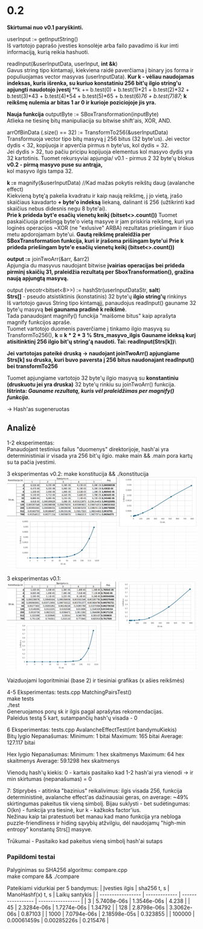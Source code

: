 # 0.2
**Skirtumai nuo v0.1 paryškinti.**

userInput := getInputString()\
Iš vartotojo paprašo įvesties konsolėje arba failo pavadimo iš kur imti informaciją, kurią reikia hashuoti.

readInput(&userInputData, userInput, **int &k**)\
Gavus string tipo kintamaji, kiekviena raidė paverčiama į binary jos forma ir populiuojamas vector masyvas (userInputData).
**Kur k - vėliau naudojamas indeksas, kuris išrenka, su kuriuo konstatiniu 256 bit'ų ilgio string'u apjungti naudotojo įvestį**
**k += b.test(0) + b.test(1)*21 + b.test(2)*32 + b.test(3)*43 + b.test(4)*54 + b.test(5)*65 + b.test(6)*76 + b.test(7)*87;**
**k reikšmę nulemia ar bitas 1 ar 0 ir kurioje poziciojoje jis yra.**


**Nauja funkcija**
outputByte := SBoxTransformation(inputByte)\
Atlieka ne tiesinę bitų manipuliacija su bitwise shift'ais, XOR, AND.

arrOfBinData (.size() == 32) := TransformTo256(&userInputData)\
Transformuoja vector tipo bitų masyvą į 256 bitus (32 byte'us). Jei vector dydis < 32, kopijuoja ir apverčia pirmus n byte'us, kol dydis = 32.\
Jei dydis > 32, tuo pačiu pricipu kopijuoja elementus kol masyvo dydis yra 32 kartotinis. Tuomet rekursyviai apjungia/
v0.1 - pirmus 2 32 byte'ų blokus
**v0.2 - pirmą masyvo puse su antrąja,**\
kol masyvo ilgis tampa 32.

**k :=** magnify(&userInputData) //Kad mažas pokytis reikštų daug (avalanche effect)\
Kiekvieną bytę'ą pakelia kvadratu ir kaip naują reikšmę, į jo vietą, įrašo skaičiaus kavadarto **+ byte'o indeksą** liekaną, dalinant iš 256 (užtikrinti kad skaičius nebus didesnis negu 8 byte'ai).\
**Prie k prideda byt'e esačių vienetų keikį (bitset<>.count())**
Tuomet paskaičiuoja priešingą byte'o vietą masyve ir jam priskiria reikšmę, kuri yra loginės operacijos ~XOR (ne "exlusive" ARBA) rezultatas priešingam ir šiuo metu apdorojamam byte'ui. **Gautą reikšmę praleidžia per SBoxTransformation funkcija, kuri ir įrašoma prišingam byte'ui**
**Prie k prideda priešingam byte'e esačių vienetų keikį (bitset<>.count())**

**output :=** joinTwoArr(&arr, &arr2)\
Apjungia du masyvus naudojant bitwise **įvairias operacijas bei prideda pirminį skaičių 31, praleidžia rezultatą per SboxTransformation(), gražina naują apjungtą masyvą.**

output (vecotr<bitset<8>>) := hashStr(userInputDataStr, **salt**)\
**Strs[]** - pseudo atsistiktinis (konstatinis) 32 byte'ų **ilgio string'ų** rinkinys\
Iš vartotojo gavus String tipo kintamąjį, panaudojus readInput() gauname 32 byte'ų masyvą **bei gaunama pradinė k reikšmė**.\
Tada panaudojant magnify() funckija "maišome bitus" kaip aprašyta magnify funkcijos apraše.\
Tuomet vartotojo duomenis paverčiame į tinkamo ilgio masyvą su TransformTo256(),
**k = k * 2 * 3 % Strs_masyvo_ilgis**
**Gauname ideksą kurį atisitinktinį 256 ilgio bit'ų string'ą naudoti. Tai: readInput(Strs[k])**\

**Jei vartotojas pateikė druską -> naudojant joinTwoArr() apjungiame Strs[k] su druska, kuri buvo paversta į 256 bitus naudonajant readInput() bei transformTo256**

Tuomet apjungiame vartotojo 32 byte'ų ilgio masyvą su **konstantiniu (druskuotu jei yra druska)** 32 byte'ų rinkiu su joinTwoArr() funkcija.\
**Ištrinta: *Gauname rezultatą, kuris vėl praleidžimas per magnify() funkcija.***

-> Hash'as sugeneruotas

## Analizė

1-2 eksperimentas:\
Panaudojant testinius failus "duomenys" direktorijoje, hash'ai yra deterministiniai ir visada yra 256 bit'ų ilgio. make main && .main pora kartų su ta pačia įvestimi.

3 eksperimentas v0.2: make konstitucija && ./konstitucija
![3 v0.2 statistika](v0.2-konstitucija.png)

3 eksperimentas v0.1:
![3 v0.1 statistika](v0.1-konstitucija.png)

Vaizduojami logoritminiai (base 2) ir tiesiniai grafikas (x ašies reikšmės)

4-5 Eksperimentas: tests.cpp MatchingPairsTest()\
make tests\
./test\
Generuojamos porų sk ir ilgis pagal aprašytas rekomendacijas.\
Paleidus testą 5 kart, sutampančių hash'ų visada - 0

6 Eksperimentas: tests.cpp AvalancheEffectTest(int bandymuKiekis)\
Bitų lygio Nepanašumas: 
Minimum: 1 bitai
Maximum: 165 bitai
Average: 127.117 bitai

Hex lygio Nepanašumas: 
Minimum: 1 hex skaitmenys
Maximum: 64 hex skaitmenys
Average: 59.1298 hex skaitmenys

Vienodų hash'ų kiekis: 0 - kartais pasitaiko kad 1-2 hash'ai yra vienodi -> ir min skirtumas (nepanašumas) = 0

7: Stiprybės - atitinka "bazinius" reikalivimus: ilgis visada 256, funkcija deterministinė, avalanche effect'as dažinausiai geras, on average: ~49% skirtingumas pakeitus tik vieną simbolį. Bijau suklysti - bet sudėtingumas: O(kn) - funkcija yra tiesinė, kur k - kažkoks factor'ius.\
Nežinau kaip tai pratestuoti bet manau kad mano funkcija yra nebloga puzzle-friendliness ir hiding sąvybių atžvilgiu, dėl naudojamų "high-min entropy" konstantų Strs[] masyve.

Trūkumai - Pasitaiko kad pakeitus vieną simbolį hash'ai sutaps

### Papildomi testai
Palyginimas su SHA256 algoritmu: compare.cpp\
make compare && ./compare

Pateikiami vidurkiai per 5 bandymus:
| Įvesties ilgis    | sha256 t, s   | ManoHashf(x) t, s | Laikų santykis    |
| ----------------- | ------------- | ----------------- | ----------------- |
| 3                 | 5.7408e-06s   | 1.3546e-06s       | 4.238             |
| 45                | 2.3284e-06s   | 1.7274e-06s       | 1.34792           |
| 128               | 2.8798e-06s   | 3.3062e-06s       | 0.87103           |
| 1000              | 7.0794e-06s   | 2.18598e-05s      | 0.323855          |
| 100000            | 0.00061459s   | 0.00285226s       | 0.215476          |